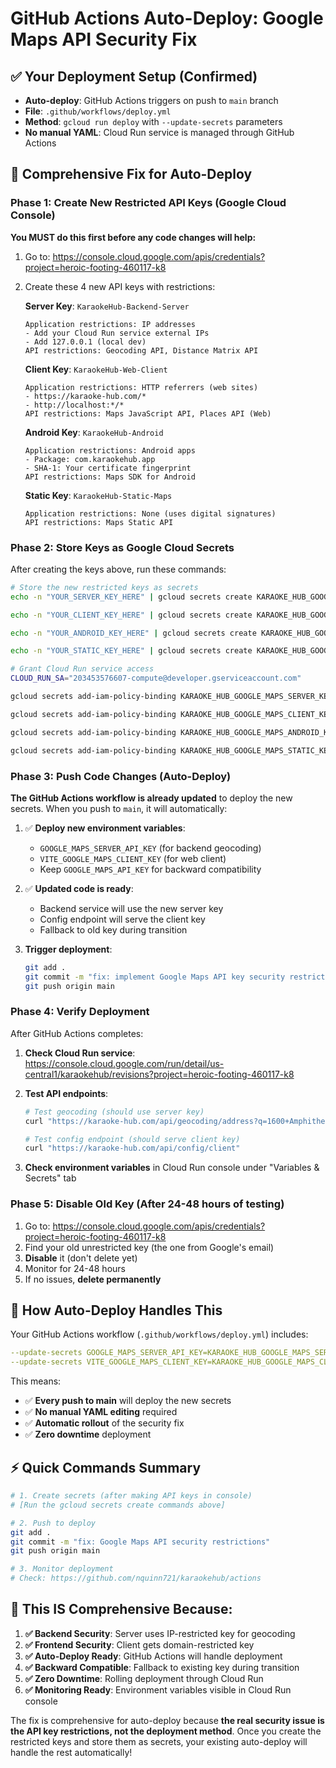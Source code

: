 # GitHub Actions Auto-Deploy: Google Maps API Security Fix

## ✅ Your Deployment Setup (Confirmed)

- **Auto-deploy**: GitHub Actions triggers on push to `main` branch
- **File**: `.github/workflows/deploy.yml`
- **Method**: `gcloud run deploy` with `--update-secrets` parameters
- **No manual YAML**: Cloud Run service is managed through GitHub Actions

## 🎯 Comprehensive Fix for Auto-Deploy

### Phase 1: Create New Restricted API Keys (Google Cloud Console)

**You MUST do this first before any code changes will help:**

1. Go to: https://console.cloud.google.com/apis/credentials?project=heroic-footing-460117-k8

2. Create these 4 new API keys with restrictions:

   **Server Key**: `KaraokeHub-Backend-Server`

   ```
   Application restrictions: IP addresses
   - Add your Cloud Run service external IPs
   - Add 127.0.0.1 (local dev)
   API restrictions: Geocoding API, Distance Matrix API
   ```

   **Client Key**: `KaraokeHub-Web-Client`

   ```
   Application restrictions: HTTP referrers (web sites)
   - https://karaoke-hub.com/*
   - http://localhost:*/*
   API restrictions: Maps JavaScript API, Places API (Web)
   ```

   **Android Key**: `KaraokeHub-Android`

   ```
   Application restrictions: Android apps
   - Package: com.karaokehub.app
   - SHA-1: Your certificate fingerprint
   API restrictions: Maps SDK for Android
   ```

   **Static Key**: `KaraokeHub-Static-Maps`

   ```
   Application restrictions: None (uses digital signatures)
   API restrictions: Maps Static API
   ```

### Phase 2: Store Keys as Google Cloud Secrets

After creating the keys above, run these commands:

```bash
# Store the new restricted keys as secrets
echo -n "YOUR_SERVER_KEY_HERE" | gcloud secrets create KARAOKE_HUB_GOOGLE_MAPS_SERVER_KEY --data-file=- --project=heroic-footing-460117-k8

echo -n "YOUR_CLIENT_KEY_HERE" | gcloud secrets create KARAOKE_HUB_GOOGLE_MAPS_CLIENT_KEY --data-file=- --project=heroic-footing-460117-k8

echo -n "YOUR_ANDROID_KEY_HERE" | gcloud secrets create KARAOKE_HUB_GOOGLE_MAPS_ANDROID_KEY --data-file=- --project=heroic-footing-460117-k8

echo -n "YOUR_STATIC_KEY_HERE" | gcloud secrets create KARAOKE_HUB_GOOGLE_MAPS_STATIC_KEY --data-file=- --project=heroic-footing-460117-k8

# Grant Cloud Run service access
CLOUD_RUN_SA="203453576607-compute@developer.gserviceaccount.com"

gcloud secrets add-iam-policy-binding KARAOKE_HUB_GOOGLE_MAPS_SERVER_KEY --member="serviceAccount:$CLOUD_RUN_SA" --role="roles/secretmanager.secretAccessor" --project=heroic-footing-460117-k8

gcloud secrets add-iam-policy-binding KARAOKE_HUB_GOOGLE_MAPS_CLIENT_KEY --member="serviceAccount:$CLOUD_RUN_SA" --role="roles/secretmanager.secretAccessor" --project=heroic-footing-460117-k8

gcloud secrets add-iam-policy-binding KARAOKE_HUB_GOOGLE_MAPS_ANDROID_KEY --member="serviceAccount:$CLOUD_RUN_SA" --role="roles/secretmanager.secretAccessor" --project=heroic-footing-460117-k8

gcloud secrets add-iam-policy-binding KARAOKE_HUB_GOOGLE_MAPS_STATIC_KEY --member="serviceAccount:$CLOUD_RUN_SA" --role="roles/secretmanager.secretAccessor" --project=heroic-footing-460117-k8
```

### Phase 3: Push Code Changes (Auto-Deploy)

**The GitHub Actions workflow is already updated** to deploy the new secrets. When you push to `main`, it will automatically:

1. ✅ **Deploy new environment variables**:
   - `GOOGLE_MAPS_SERVER_API_KEY` (for backend geocoding)
   - `VITE_GOOGLE_MAPS_CLIENT_KEY` (for web client)
   - Keep `GOOGLE_MAPS_API_KEY` for backward compatibility

2. ✅ **Updated code is ready**:
   - Backend service will use the new server key
   - Config endpoint will serve the client key
   - Fallback to old key during transition

3. **Trigger deployment**:
   ```bash
   git add .
   git commit -m "fix: implement Google Maps API key security restrictions"
   git push origin main
   ```

### Phase 4: Verify Deployment

After GitHub Actions completes:

1. **Check Cloud Run service**: https://console.cloud.google.com/run/detail/us-central1/karaokehub/revisions?project=heroic-footing-460117-k8

2. **Test API endpoints**:

   ```bash
   # Test geocoding (should use server key)
   curl "https://karaoke-hub.com/api/geocoding/address?q=1600+Amphitheatre+Parkway"

   # Test config endpoint (should serve client key)
   curl "https://karaoke-hub.com/api/config/client"
   ```

3. **Check environment variables** in Cloud Run console under "Variables & Secrets" tab

### Phase 5: Disable Old Key (After 24-48 hours of testing)

1. Go to: https://console.cloud.google.com/apis/credentials?project=heroic-footing-460117-k8
2. Find your old unrestricted key (the one from Google's email)
3. **Disable** it (don't delete yet)
4. Monitor for 24-48 hours
5. If no issues, **delete permanently**

## 🔄 How Auto-Deploy Handles This

Your GitHub Actions workflow (`.github/workflows/deploy.yml`) includes:

```yaml
--update-secrets GOOGLE_MAPS_SERVER_API_KEY=KARAOKE_HUB_GOOGLE_MAPS_SERVER_KEY:latest \
--update-secrets VITE_GOOGLE_MAPS_CLIENT_KEY=KARAOKE_HUB_GOOGLE_MAPS_CLIENT_KEY:latest \
```

This means:

- ✅ **Every push to main** will deploy the new secrets
- ✅ **No manual YAML editing** required
- ✅ **Automatic rollout** of the security fix
- ✅ **Zero downtime** deployment

## ⚡ Quick Commands Summary

```bash
# 1. Create secrets (after making API keys in console)
# [Run the gcloud secrets create commands above]

# 2. Push to deploy
git add .
git commit -m "fix: Google Maps API security restrictions"
git push origin main

# 3. Monitor deployment
# Check: https://github.com/nquinn721/karaokehub/actions
```

## 🎯 This IS Comprehensive Because:

1. **✅ Backend Security**: Server uses IP-restricted key for geocoding
2. **✅ Frontend Security**: Client gets domain-restricted key
3. **✅ Auto-Deploy Ready**: GitHub Actions will handle deployment
4. **✅ Backward Compatible**: Fallback to existing key during transition
5. **✅ Zero Downtime**: Rolling deployment through Cloud Run
6. **✅ Monitoring Ready**: Environment variables visible in Cloud Run console

The fix is comprehensive for auto-deploy because **the real security issue is the API key restrictions, not the deployment method**. Once you create the restricted keys and store them as secrets, your existing auto-deploy will handle the rest automatically!
